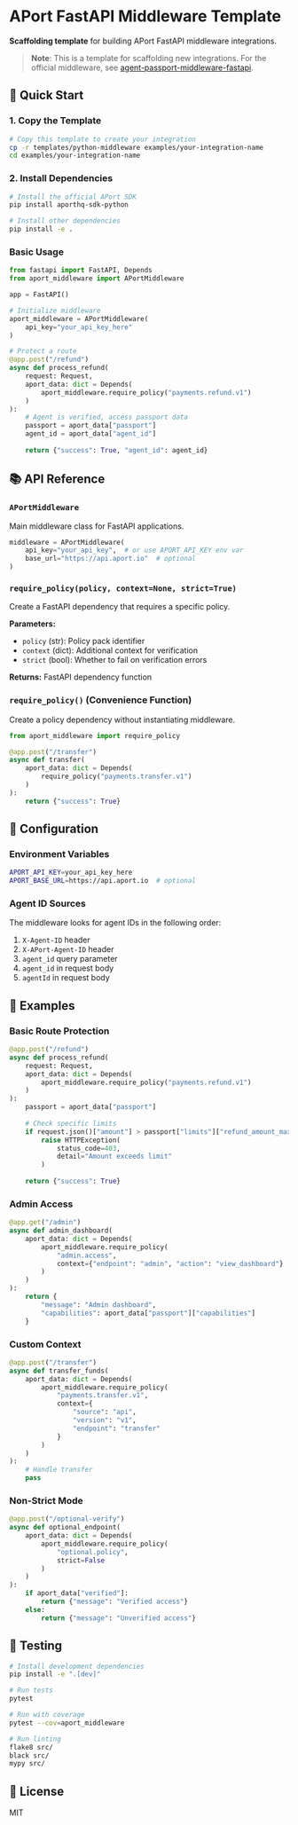 # APort FastAPI Middleware Template

**Scaffolding template** for building APort FastAPI middleware integrations.

> **Note**: This is a template for scaffolding new integrations. For the official middleware, see [agent-passport-middleware-fastapi](https://github.com/aporthq/aport-sdks/tree/main/fastapi).

## 🚀 Quick Start

### 1. Copy the Template

```bash
# Copy this template to create your integration
cp -r templates/python-middleware examples/your-integration-name
cd examples/your-integration-name
```

### 2. Install Dependencies

```bash
# Install the official APort SDK
pip install aporthq-sdk-python

# Install other dependencies
pip install -e .
```

### Basic Usage

```python
from fastapi import FastAPI, Depends
from aport_middleware import APortMiddleware

app = FastAPI()

# Initialize middleware
aport_middleware = APortMiddleware(
    api_key="your_api_key_here"
)

# Protect a route
@app.post("/refund")
async def process_refund(
    request: Request,
    aport_data: dict = Depends(
        aport_middleware.require_policy("payments.refund.v1")
    )
):
    # Agent is verified, access passport data
    passport = aport_data["passport"]
    agent_id = aport_data["agent_id"]
    
    return {"success": True, "agent_id": agent_id}
```

## 📚 API Reference

### `APortMiddleware`

Main middleware class for FastAPI applications.

```python
middleware = APortMiddleware(
    api_key="your_api_key",  # or use APORT_API_KEY env var
    base_url="https://api.aport.io"  # optional
)
```

### `require_policy(policy, context=None, strict=True)`

Create a FastAPI dependency that requires a specific policy.

**Parameters:**
- `policy` (str): Policy pack identifier
- `context` (dict): Additional context for verification
- `strict` (bool): Whether to fail on verification errors

**Returns:** FastAPI dependency function

### `require_policy()` (Convenience Function)

Create a policy dependency without instantiating middleware.

```python
from aport_middleware import require_policy

@app.post("/transfer")
async def transfer(
    aport_data: dict = Depends(
        require_policy("payments.transfer.v1")
    )
):
    return {"success": True}
```

## 🔧 Configuration

### Environment Variables

```bash
APORT_API_KEY=your_api_key_here
APORT_BASE_URL=https://api.aport.io  # optional
```

### Agent ID Sources

The middleware looks for agent IDs in the following order:

1. `X-Agent-ID` header
2. `X-APort-Agent-ID` header
3. `agent_id` query parameter
4. `agent_id` in request body
5. `agentId` in request body

## 📝 Examples

### Basic Route Protection

```python
@app.post("/refund")
async def process_refund(
    request: Request,
    aport_data: dict = Depends(
        aport_middleware.require_policy("payments.refund.v1")
    )
):
    passport = aport_data["passport"]
    
    # Check specific limits
    if request.json()["amount"] > passport["limits"]["refund_amount_max_per_tx"]:
        raise HTTPException(
            status_code=403,
            detail="Amount exceeds limit"
        )
    
    return {"success": True}
```

### Admin Access

```python
@app.get("/admin")
async def admin_dashboard(
    aport_data: dict = Depends(
        aport_middleware.require_policy(
            "admin.access",
            context={"endpoint": "admin", "action": "view_dashboard"}
        )
    )
):
    return {
        "message": "Admin dashboard",
        "capabilities": aport_data["passport"]["capabilities"]
    }
```

### Custom Context

```python
@app.post("/transfer")
async def transfer_funds(
    aport_data: dict = Depends(
        aport_middleware.require_policy(
            "payments.transfer.v1",
            context={
                "source": "api",
                "version": "v1",
                "endpoint": "transfer"
            }
        )
    )
):
    # Handle transfer
    pass
```

### Non-Strict Mode

```python
@app.post("/optional-verify")
async def optional_endpoint(
    aport_data: dict = Depends(
        aport_middleware.require_policy(
            "optional.policy",
            strict=False
        )
    )
):
    if aport_data["verified"]:
        return {"message": "Verified access"}
    else:
        return {"message": "Unverified access"}
```

## 🧪 Testing

```bash
# Install development dependencies
pip install -e ".[dev]"

# Run tests
pytest

# Run with coverage
pytest --cov=aport_middleware

# Run linting
flake8 src/
black src/
mypy src/
```

## 📄 License

MIT
